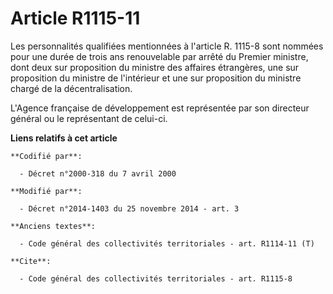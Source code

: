 # Article R1115-11

Les personnalités qualifiées mentionnées à l'article R. 1115-8 sont nommées pour une durée de trois ans renouvelable par
arrêté du Premier ministre, dont deux sur proposition du ministre des affaires étrangères, une sur proposition du ministre de
l'intérieur et une sur proposition du ministre chargé de la décentralisation. 

L'Agence française de développement est représentée par son directeur général ou le représentant de celui-ci.

**Liens relatifs à cet article**

	**Codifié par**:

	  - Décret n°2000-318 du 7 avril 2000

	**Modifié par**:

	  - Décret n°2014-1403 du 25 novembre 2014 - art. 3

	**Anciens textes**:

	  - Code général des collectivités territoriales - art. R1114-11 (T)

	**Cite**:

	  - Code général des collectivités territoriales - art. R1115-8
